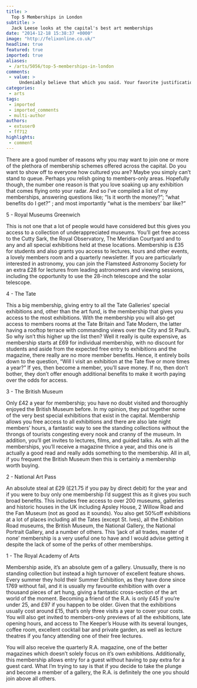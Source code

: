 ```yaml
---
title: >
  Top 5 Memberships in London
subtitle: >
  Jack Leese looks at the capital's best art memberships
date: "2014-12-18 15:38:37 +0000"
image: "http://felixonline.co.uk/"
headline: true
featured: true
imported: true
aliases:
 - /arts/5056/top-5-memberships-in-london
comments:
 - value: >
     Undeniably believe that which you said. Your favorite justification appeared to be on the web the easiest thing to be aware of. I say to you, I definitely get irked while people consider worries that they plainly do not know about. You managed to hit the nail upon the top and defined out the whole thing without having side-effects , people can take a signal. Will likely be back to get more. Thanks <br>imagenes de zapatillas nike http://www.globalenergy.es/?es-imagenes-de-zapatillas-nike-4880.html,The wholesale jerseys outlet sale right now, wholesale fashionable sports nike NFL jerseys from China are selling. <br>we offer fast shipment &amp; good quality to you, check us out! <br>More From: sports jerseys wholesale,Greetings! This is my first visit to your blog! We are a collection of volunteers and starting a new project in a community in the same niche. Your blog provided us useful information to work on. You have done a outstanding job! <br>comprar botas nike http://www.politica2cero.es/?es-comprar-botas-nike-6343.html,Ne
categories:
 - arts
tags:
 - imported
 - imported_comments
 - multi-author
authors:
 - extuser0
 - ff712
highlights:
 - comment
---
```


There are a good number of reasons why you may want to join one or more of the plethora of membership schemes offered across the capital. Do you want to show off to everyone how cultured you are? Maybe you simply can’t stand to queue. Perhaps you relish going to members-only areas. Hopefully though, the number one reason is that you love soaking up any exhibition that comes flying onto your radar. And so I’ve compiled a list of my memberships, answering questions like; “Is it worth the money?”; “what benefits do I get?” ; and most importantly “what is the members’ bar like?”

5 - Royal Museums Greenwich

This is not one that a lot of people would have considered but this gives you access to a collection of underappreciated museums. You’ll get free access to the Cutty Sark, the Royal Observatory, The Meridian Courtyard and to any and all special exhibitions held at these locations. Membership is £35 for students and also grants you access to lectures, tours and other events, a lovely members room and a quarterly newsletter. If you are particularly interested in astronomy, you can join the Flamsteed Astronomy Society for an extra £28 for lectures from leading astronomers and viewing sessions, including the opportunity to use the 28-inch telescope and the solar telescope.

4 - The Tate

This a big membership, giving entry to all the Tate Galleries’ special exhibitions and, other than the art fund, is the membership that gives you access to the most exhibitions. With the membership you will also get access to members rooms at the Tate Britain and Tate Modern, the latter having a rooftop terrace with commanding views over the City and St Paul’s. So why isn’t this higher up the list then? Well it really is quite expensive, as membership starts at £69 for individual membership, with no discount for students and aside from the expected free entry to exhibitions and the magazine, there really are no more member benefits. Hence, it entirely boils down to the question, “Will I visit an exhibition at the Tate five or more times a year?” If yes, then become a member, you’ll save money. If no, then don’t bother, they don’t offer enough additional benefits to make it worth paying over the odds for access.

3 - The British Museum

Only £42 a year for membership; you have no doubt visited and thoroughly enjoyed the British Museum before. In my opinion, they put together some of the very best special exhibitions that exist in the capital. Membership allows you free access to all exhibitions and there are also late night members’ hours, a fantastic way to see the standing collections without the throngs of tourists congesting every nook and cranny of the museum. In addition, you’ll get invites to lectures, films, and guided talks. As with all the memberships, you’ll receive a magazine thrice a year, and this one is actually a good read and really adds something to the membership. All in all, if you frequent the British Museum then this is certainly a membership worth buying.

2 - National Art Pass

An absolute steal at £29 (£21.75 if you pay by direct debit) for the year and if you were to buy only one membership I’d suggest this as it gives you such broad benefits. This includes free access to over 200 museums, galleries and historic houses in the UK including Apsley House, 2 Willow Road and the Fan Museum (not as good as it sounds). You also get 50%off exhibitions at a lot of places including all the Tates (except St. Ives), all the Exhibition Road museums, the British Museum, the National Gallery, the National Portrait Gallery, and a number of others. This ‘jack of all trades, master of none’ membership is a very useful one to have and I would advise getting it despite the lack of some of the perks of other memberships.

1 - The Royal Academy of Arts

Membership aside, it’s an absolute gem of a gallery. Unusually, there is no standing collection but instead a high turnover of excellent feature shows. Every summer they hold their Summer Exhibition, as they have done since 1769 without fail, and it is usually my favourite exhibition with over a thousand pieces of art hung, giving a fantastic cross-section of the art world of the moment. Becoming a friend of the R.A. is only £45 if you’re under 25, and £97 if you happen to be older. Given that the exhibitions usually cost around £15, that’s only three visits a year to cover your costs. You will also get invited to members-only previews of all the exhibitions, late opening hours, and access to The Keeper’s House with its several lounges, coffee room, excellent cocktail bar and private garden, as well as lecture theatres if you fancy attending one of their free lectures.

You will also receive the quarterly R.A. magazine, one of the better magazines which doesn’t solely focus on it’s own exhibitions. Additionally, this membership allows entry for a guest without having to pay extra for a guest card. What I’m trying to say is that if you decide to take the plunge and become a member of a gallery, the R.A. is definitely the one you should join above all others.
